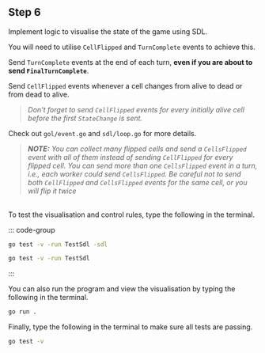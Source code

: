 <!--@include: index.md-->
#

## Step 6

Implement logic to visualise the state of the game using SDL.

You will need to utilise `CellFlipped` and `TurnComplete` events to achieve this.

Send `TurnComplete` events at the end of each turn, **even if you are about to send `FinalTurnComplete`**.

Send `CellFlipped` events whenever a cell changes from alive to dead or from dead to alive. 

> *Don't forget to send `CellFlipped` events for every initially alive cell before the first `StateChange` is sent.*

Check out `gol/event.go` and `sdl/loop.go` for more details.

> ***NOTE:** You can collect many flipped cells and send a `CellsFlipped` event with all of them instead of sending `CellFlipped` for every flipped cell.
> You can send more than one `CellsFlipped` event in a turn, i.e., each worker could send `CellsFlipped`.
> Be careful not to send both `CellFlipped` and `CellsFlipped` events for the same cell, or you will flip it twice*

\
To test the visualisation and control rules, type the following in the terminal.

::: code-group

``` bash [Test with SDL window]
go test -v -run TestSdl -sdl
```

``` bash [Test without SDL window]
go test -v -run TestSdl
```

:::

You can also run the program and view the visualisation by typing the following in the terminal.

``` bash
go run .
```

Finally, type the following in the terminal to make sure all tests are passing.

``` bash
go test -v
```
